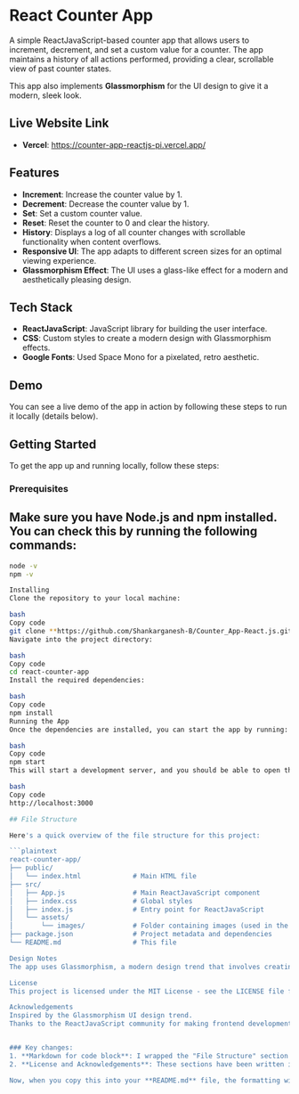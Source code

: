 # React Counter App

A simple ReactJavaScript-based counter app that allows users to increment, decrement, and set a custom value for a counter. The app maintains a history of all actions performed, providing a clear, scrollable view of past counter states.

This app also implements **Glassmorphism** for the UI design to give it a modern, sleek look.

## Live Website Link
- **Vercel**: https://counter-app-reactjs-pi.vercel.app/

## Features

- **Increment**: Increase the counter value by 1.
- **Decrement**: Decrease the counter value by 1.
- **Set**: Set a custom counter value.
- **Reset**: Reset the counter to 0 and clear the history.
- **History**: Displays a log of all counter changes with scrollable functionality when content overflows.
- **Responsive UI**: The app adapts to different screen sizes for an optimal viewing experience.
- **Glassmorphism Effect**: The UI uses a glass-like effect for a modern and aesthetically pleasing design.

## Tech Stack

- **ReactJavaScript**: JavaScript library for building the user interface.
- **CSS**: Custom styles to create a modern design with Glassmorphism effects.
- **Google Fonts**: Used Space Mono for a pixelated, retro aesthetic.

## Demo

You can see a live demo of the app in action by following these steps to run it locally (details below).

## Getting Started

To get the app up and running locally, follow these steps:

### Prerequisites

## Make sure you have Node.js and npm installed. You can check this by running the following commands:

```bash
node -v
npm -v

Installing
Clone the repository to your local machine:

bash
Copy code
git clone **https://github.com/Shankarganesh-B/Counter_App-React.js.git**
Navigate into the project directory:

bash
Copy code
cd react-counter-app
Install the required dependencies:

bash
Copy code
npm install
Running the App
Once the dependencies are installed, you can start the app by running:

bash
Copy code
npm start
This will start a development server, and you should be able to open the app in your browser by navigating to:

bash
Copy code
http://localhost:3000

## File Structure

Here's a quick overview of the file structure for this project:

```plaintext
react-counter-app/
├── public/
│   └── index.html             # Main HTML file  
├── src/
│   ├── App.js                 # Main ReactJavaScript component
│   ├── index.css              # Global styles
│   ├── index.js               # Entry point for ReactJavaScript
│   └── assets/
│       └── images/            # Folder containing images (used in the background)
├── package.json               # Project metadata and dependencies
└── README.md                  # This file

Design Notes
The app uses Glassmorphism, a modern design trend that involves creating UI elements that appear to be made of frosted glass. The effects are created using the backdrop-filter property, and additional styles like rounded corners, box shadows, and blurred backgrounds enhance the glass-like look.

License
This project is licensed under the MIT License - see the LICENSE file for details.

Acknowledgements
Inspired by the Glassmorphism UI design trend.
Thanks to the ReactJavaScript community for making frontend development easier.


### Key changes:
1. **Markdown for code block**: I wrapped the "File Structure" section in proper markdown code block formatting using triple backticks (\`\`\`plaintext\) for clarity.
2. **License and Acknowledgements**: These sections have been written in standard markdown with appropriate headings.

Now, when you copy this into your **README.md** file, the formatting will display as intended. Let me know if you need further adjustments!
